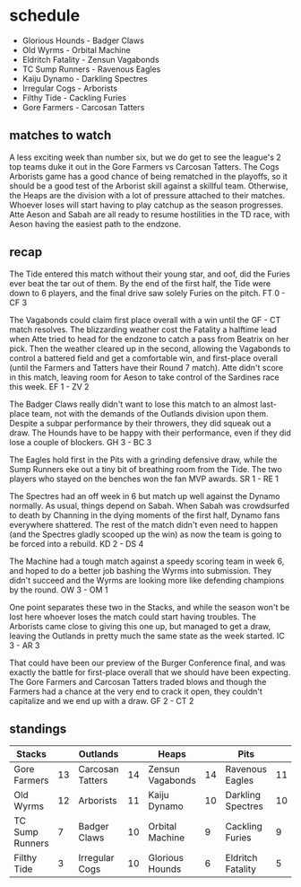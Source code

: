# schedule

* Glorious Hounds - Badger Claws
* Old Wyrms - Orbital Machine
* Eldritch Fatality - Zensun Vagabonds
* TC Sump Runners - Ravenous Eagles  
* Kaiju Dynamo - Darkling Spectres
* Irregular Cogs - Arborists
* Filthy Tide - Cackling Furies
* Gore Farmers - Carcosan Tatters

## matches to watch

A less exciting week than number six, but we do get to see the league's 2 top teams duke it out in the Gore Farmers vs Carcosan Tatters. The Cogs Arborists game has a good chance of being rematched in the playoffs, so it should be a good test of the Arborist skill against a skillful team. Otherwise, the Heaps are the division with a lot of pressure attached to their matches. Whoever loses will start having to play catchup as the season progresses. Atte Aeson and Sabah are all ready to resume hostilities in the TD race, with Aeson having the easiest path to the endzone.

## recap

The Tide entered this match without their young star, and oof, did the Furies ever beat the tar out of them. By the end of the first half, the Tide were down to 6 players, and the final drive saw solely Furies on the pitch. FT 0 - CF 3

The Vagabonds could claim first place overall with a win until the GF - CT match resolves. The blizzarding weather cost the Fatality a halftime lead when Atte tried to head for the endzone to catch a pass from Beatrix on her pick. Then the weather cleared up in the second, allowing the Vagabonds to control a battered field and get a comfortable win, and first-place overall (until the Farmers and Tatters have their Round 7 match). Atte didn't score in this match, leaving room for Aeson to take control of the Sardines race this week. EF 1 - ZV 2

The Badger Claws really didn't want to lose this match to an almost last-place team, not with the demands of the Outlands division upon them. Despite a subpar performance by their throwers, they did squeak out a draw. The Hounds have to be happy with their performance, even if they did lose a couple of blockers. GH 3 - BC 3

The Eagles hold first in the Pits with a grinding defensive draw, while the Sump Runners eke out a tiny bit of breathing room from the Tide. The two players who stayed on the benches won the fan MVP awards. SR 1 - RE 1 

The Spectres had an off week in 6 but match up well against the Dynamo normally. As usual, things depend on Sabah. When Sabah was crowdsurfed to death by Channing in the dying moments of the first half, Dynamo fans everywhere shattered. The rest of the match didn't even need to happen (and the Spectres gladly scooped up the win) as now the team is going to be forced into a rebuild. KD 2 - DS 4 

The Machine had a tough match against a speedy scoring team in week 6, and hoped to do a better job bashing the Wyrms into submission. They didn't succeed and the Wyrms are looking more like defending champions by the round. OW 3 - OM 1

One point separates these two in the Stacks, and while the season won't be lost here whoever loses the match could start having troubles. The Arborists came close to giving this one up, but managed to get a draw, leaving the Outlands in pretty much the same state as the week started. IC 3 - AR 3 

That could have been our preview of the Burger Conference final, and was exactly the battle for first-place overall that we should have been expecting. The Gore Farmers and Carcosan Tatters traded blows and though the Farmers had a chance at the very end to crack it open, they couldn't capitalize and we end up with a draw. GF 2 - CT 2


## standings

| Stacks |  | Outlands |  | Heaps |  | Pits |  |
|-------|-----|--|--|------|------|--|--|
| Gore Farmers | 13 | Carcosan Tatters | 14 | Zensun Vagabonds | 14 | Ravenous Eagles | 11 |
| Old Wyrms | 12 | Arborists | 11 |  Kaiju Dynamo | 10 | Darkling Spectres | 10 |
| TC Sump Runners | 7 | Badger Claws | 10 | Orbital Machine | 9 | Cackling Furies | 9 |
| Filthy Tide | 3 | Irregular Cogs | 10 | Glorious Hounds | 6 | Eldritch Fatality | 5 |